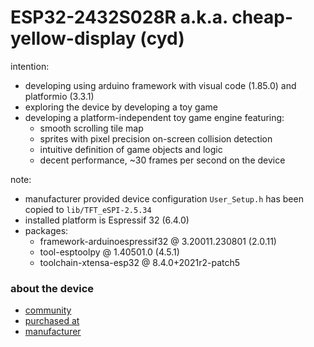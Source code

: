 # ESP32-2432S028R a.k.a. cheap-yellow-display (cyd)

intention:
* developing using arduino framework with visual code (1.85.0) and platformio (3.3.1)
* exploring the device by developing a toy game
* developing a platform-independent toy game engine featuring:
  - smooth scrolling tile map
  - sprites with pixel precision on-screen collision detection
  - intuitive definition of game objects and logic
  - decent performance, ~30 frames per second on the device

note:
* manufacturer provided device configuration `User_Setup.h` has been copied to `lib/TFT_eSPI-2.5.34`
* installed platform is Espressif 32 (6.4.0)
* packages:
  - framework-arduinoespressif32 @ 3.20011.230801 (2.0.11) 
  - tool-esptoolpy @ 1.40501.0 (4.5.1) 
  - toolchain-xtensa-esp32 @ 8.4.0+2021r2-patch5

### about the device
* [community](https://github.com/witnessmenow/ESP32-Cheap-Yellow-Display)
* [purchased at](https://www.aliexpress.com/item/1005004502250619.html)
* [manufacturer](http://www.jczn1688.com/)
